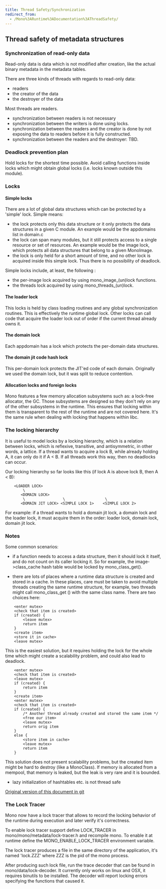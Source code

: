 ```yaml
---
title: Thread Safety/Synchronization
redirect_from:
  - /Mono%3ARuntime%3ADocumentation%3AThreadSafety/
---
```


Thread safety of metadata structures
------------------------------------

### Synchronization of read-only data

Read-only data is data which is not modified after creation, like the actual binary metadata in the metadata tables.

There are three kinds of threads with regards to read-only data:

-   readers
-   the creator of the data
-   the destroyer of the data

Most threads are readers.

-   synchronization between readers is not necessary
-   synchronization between the writers is done using locks.
-   synchronization between the readers and the creator is done by not exposing the data to readers before it is fully constructed.
-   synchronization between the readers and the destroyer: TBD.

### Deadlock prevention plan

Hold locks for the shortest time possible. Avoid calling functions inside locks which might obtain global locks (i.e. locks known outside this module).

### Locks

#### Simple locks

There are a lot of global data structures which can be protected by a 'simple' lock. Simple means:

-   the lock protects only this data structure or it only protects the data structures in a given C module. An example would be the appdomains list in domain.c
-   the lock can span many modules, but it still protects access to a single resource or set of resources. An example would be the image lock, which protects all data structures that belong to a given MonoImage.
-   the lock is only held for a short amount of time, and no other lock is acquired inside this simple lock. Thus there is no possibility of deadlock.

Simple locks include, at least, the following :

-   the per-image lock acquired by using mono_image_(un)lock functions.
-   the threads lock acquired by using mono_threads_(un)lock.

#### The loader lock

This locks is held by class loading routines and any global synchronization routines. This is effectively the runtime global lock. Other locks can call code that acquire the loader lock out of order if the current thread already owns it.

#### The domain lock

Each appdomain has a lock which protects the per-domain data structures.

#### The domain jit code hash lock

This per-domain lock protects the JIT'ed code of each domain. Originally we used the domain lock, but it was split to reduce contention.

#### Allocation locks and foreign locks

Mono features a few memory allocation subsystems such as: a lock-free allocator, the GC. Those subsystems are designed so they don't rely on any of the other subsystems in the runtime. This ensures that locking within them is transparent to the rest of the runtime and are not covered here. It's the same rule  when dealing with locking that happens within libc.

### The locking hierarchy

It is useful to model locks by a locking hierarchy, which is a relation between locks, which is reflexive, transitive, and antisymmetric, in other words, a lattice. If a thread wants to acquire a lock B, while already holding A, it can only do it if A \< B. If all threads work this way, then no deadlocks can occur.

Our locking hierarchy so far looks like this (if lock A is above lock B, then A \< B):

        <LOADER LOCK>
            \
           <DOMAIN LOCK>
            \                 \                  \
           <DOMAIN JIT LOCK> <SIMPLE LOCK 1>    <SIMPLE LOCK 2>

For example: if a thread wants to hold a domain jit lock, a domain lock and the loader lock, it must acquire them in the order: loader lock, domain lock, domain jit lock.


### Notes

Some common scenarios:

-   if a function needs to access a data structure, then it should lock it itself, and do not count on its caller locking it. So for example, the image-\>class_cache hash table would be locked by mono_class_get().

-   there are lots of places where a runtime data structure is created and stored in a cache. In these places, care must be taken to avoid multiple threads creating the same runtime structure, for example, two threads might call mono_class_get () with the same class name. There are two choices here:

<!-- -->

        <enter mutex>
        <check that item is created>
        if (created) {
            <leave mutex>
            return item
        }
        <create item>
        <store it in cache>
        <leave mutex>

This is the easiest solution, but it requires holding the lock for the whole time which might create a scalability problem, and could also lead to deadlock.

        <enter mutex>
        <check that item is created>
        <leave mutex>
        if (created) {
            return item
        }
        <create item>
        <enter mutex>
        <check that item is created>
        if (created) {
            /* Another thread already created and stored the same item */
            <free our item>
            <leave mutex>
            return orig item
        }
        else {
            <store item in cache>
            <leave mutex>
            return item
        }

This solution does not present scalability problems, but the created item might be hard to destroy (like a MonoClass). If memory is allocated from a mempool, that memory is leaked, but the leak is very rare and it is bounded.

-   lazy initialization of hashtables etc. is not thread safe

[Original version of this document in git](https://github.com/mono/mono/blob/8f91e420d7fbbab7da758e57160d1d762129f38a/docs/thread-safety.txt)

### The Lock Tracer

Mono now have a lock tracer that allows to record the locking behavior of the runtime during execution and later verify it's correctness.

To enable lock tracer support define LOCK_TRACER in mono/mono/metadata/lock-tracer.h and recompile mono. To enable it at runtime define the MONO_ENABLE_LOCK_TRACER environment variable.

The lock tracer produces a file in the same directory of the application, it's named 'lock.ZZZ' where ZZZ is the pid of the mono process.

After producing such lock file, run the trace decoder that can be found in mono/data/lock-decoder. It currently only works on linux and OSX, it requires binutils to be installed. The decoder will report locking errors specifying the functions that caused it.
